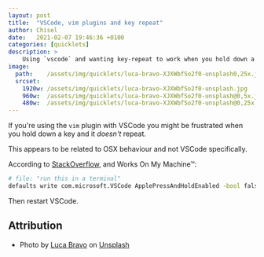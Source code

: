 ```yaml
---
layout: post
title:  "VSCode, vim plugins and key repeat"
author: Chisel
date:   2021-02-07 19:46:36 +0100
categories: [quicklets]
description: >
    Using `vscode` and wanting key-repeat to work when you hold down a key?
image:
  path:    /assets/img/quicklets/luca-bravo-XJXWbfSo2f0-unsplash0,25x.jpg
  srcset:
    1920w: /assets/img/quicklets/luca-bravo-XJXWbfSo2f0-unsplash.jpg
    960w:  /assets/img/quicklets/luca-bravo-XJXWbfSo2f0-unsplash@0,5x.jpg
    480w:  /assets/img/quicklets/luca-bravo-XJXWbfSo2f0-unsplash@0,25x.jpg
---
```


If you're using the `vim` plugin with VSCode you might be frustrated when
you hold down a key and it _doesn't_ repeat.

<!--more-->

This appears to be related to OSX behaviour and not VSCode specifically.

According to [StackOverflow][so-article], and Works On My Machine™:

[so-article]: https://stackoverflow.com/questions/39972335/how-do-i-press-and-hold-a-key-and-have-it-repeat-in-vscode

~~~sh
# file: "run this in a terminal"
defaults write com.microsoft.VSCode ApplePressAndHoldEnabled -bool false
~~~

Then restart VSCode.

## Attribution

- <span>Photo by <a href="https://unsplash.com/@lucabravo?utm_source=unsplash&amp;utm_medium=referral&amp;utm_content=creditCopyText">Luca Bravo</a> on <a href="https://unsplash.com/collections/1214333/geek?utm_source=unsplash&amp;utm_medium=referral&amp;utm_content=creditCopyText">Unsplash</a></span>
